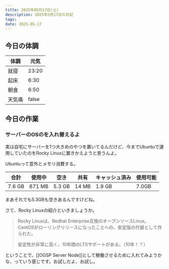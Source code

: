 ```yaml
---
title: 2025年05月17日(土)
description: 2025年5月17日の日記
tags: 
date: 2025-05-17
---
```


## 今日の体調

| 体調  | 元気    |
| --- | ----- |
| 就寝  | 23:20 |
| 起床  | 6:30  |
| 朝食  | 6:50  |
| 天気痛 | false |

## 今日の作業
### サーバーのOSのを入れ替えるよ
実は自宅にサーバーを1つ大きめのやつを置いてるんだけど、今までUbuntuで運用していたのをRocky Linuxに置きかえようと思うんよ。

Ubuntuって意外とメモリ消費する。

| 合計     | 使用中    | 空き     | 共有    | キャッシュ済み | 使用可能  |
| ------ | ------ | ------ | ----- | ------- | ----- |
| 7.6 GB | 671 MB | 5.3 GB | 14 MB | 1.9 GB  | 7.0GB |

まあそれでも5.3GBも空きあるんですけどね。

さて、Rocky Linuxの紹介といきましょうか。

> Rocky Linuxは、Redhat Enterprise互換のオープンソースLinux。CentOSがローリングリリースになったことへの、安定版の代替として作られた。
> 
> 安定性が非常に高く、10年間のLTSサポートがある。（10年！？）

ということで、[[OGSP Server Node]]として稼働させるために入れてみようかな、っていう感じです。お試しだよ、お試し。